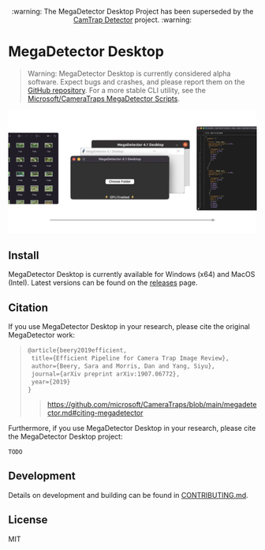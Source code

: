 <p align="center">:warning: The MegaDetector Desktop Project has been superseded by the <a href="https://github.com/bencevans/camtrap-detector#readme">CamTrap Detector</a> project. :warning:</p>


# MegaDetector Desktop

> Warning: MegaDetector Desktop is currently considered alpha software. Expect bugs and crashes, and please report them on the [GitHub repository](https://github.com/bencevans/megadetector-desktop). For a more stable CLI utility, see the [Microsoft/CameraTraps MegaDetector Scripts](https://github.com/microsoft/CameraTraps/blob/main/megadetector.md#using-the-model).


![MegaDetector Desktop Splash Image](./splash.png)

## Install

MegaDetector Desktop is currently available for Windows (x64) and MacOS (Intel). Latest versions can be found on the [releases](https://github.com/bencevans/megadetector-desktop/releases) page.

## Citation

If you use MegaDetector Desktop in your research, please cite the original MegaDetector work:

> ```
> @article{beery2019efficient,
>  title={Efficient Pipeline for Camera Trap Image Review},
>  author={Beery, Sara and Morris, Dan and Yang, Siyu},
>  journal={arXiv preprint arXiv:1907.06772},
>  year={2019}
>}
>```
>
> > https://github.com/microsoft/CameraTraps/blob/main/megadetector.md#citing-megadetector

Furthermore, if you use MegaDetector Desktop in your research, please cite the MegaDetector Desktop project:

```
TODO
```


## Development

Details on development and building can be found in [CONTRIBUTING.md](./CONTRIBUTING.md).


## License

MIT
